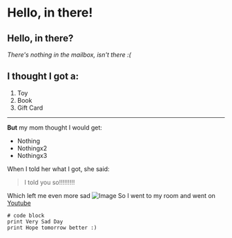 # Hello, in there!
## Hello, in there?
*There's nothing in the mailbox, isn't there :(*

I thought I got a:
---
1) Toy
2) Book
3) Gift Card
---
**But** my mom thought I would get:
* Nothing
* Nothingx2
* Nothingx3

  
When I told her what I got, she said:
> I told you so!!!!!!!!!


Which left me even more sad ![Image](http://url/sad-face-2691.png)
So I went to my room and went on [Youtube](http://youtube.com)

```
# code block
print Very Sad Day
print Hope tomorrow better :)
```
